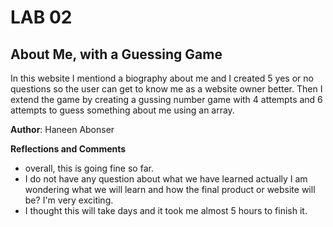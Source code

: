 # LAB 02 

## About Me, with a Guessing Game  
In this website I mentiond a biography about me and I created 5 yes or no questions so the user can get to know me as a website owner better. Then I extend the game by creating a gussing number game with 4 attempts and 6 attempts to guess something about me using an array. 



**Author**: Haneen Abonser

**Reflections and Comments**
- overall, this is going fine so far.
- I do not have any question about what we have learned actually I am wondering what we will learn and how the final product or website will be? I'm very exciting.
- I thought this will take days and it took me almost 5 hours to finish it.